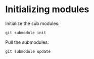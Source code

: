 Initializing modules
====================

Initialize the sub modules:

    git submodule init 

Pull the submodules:

    git submodule update
